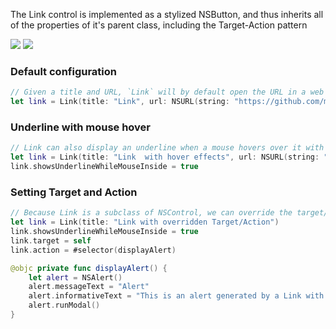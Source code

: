 The Link control is implemented as a stylized NSButton, and thus inherits all of the properties of it's parent class, including the Target-Action pattern

<DisplayToggle onText="Dark" offText="Light" label="Theme switcher">

<img className="off" src="https://static2.sharepointonline.com/files/fabric-cdn-prod_20200701.001/fabric-website/images/controls/macos/Link/link_light.png?text=LightMode" />
<img className="on" src="https://static2.sharepointonline.com/files/fabric-cdn-prod_20200701.001/fabric-website/images/controls/macos/Link/link_dark.png?text=DarkMode" />

### Default configuration

```swift
// Given a title and URL, `Link` will by default open the URL in a web browser.
let link = Link(title: "Link", url: NSURL(string: "https://github.com/microsoft/fluentui-apple")!)
```

### Underline with mouse hover

```swift
// Link can also display an underline when a mouse hovers over it with the optional property "showsUnderlineWhileMouseInside".
let link = Link(title: "Link  with hover effects", url: NSURL(string: "https://github.com/microsoft/fluentui-apple")!)
link.showsUnderlineWhileMouseInside = true
```

### Setting Target and Action

```swift
// Because Link is a subclass of NSControl, we can override the target/action to perform a custom task
let link = Link(title: "Link with overridden Target/Action")
link.showsUnderlineWhileMouseInside = true
link.target = self
link.action = #selector(displayAlert)

@objc private func displayAlert() {
    let alert = NSAlert()
    alert.messageText = "Alert"
    alert.informativeText = "This is an alert generated by a Link with an overridden Target/Action"
    alert.runModal()
}
```

</DisplayToggle>

